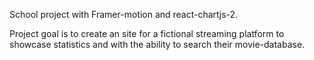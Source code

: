 School project with Framer-motion and react-chartjs-2.

Project goal is to create an site for a fictional streaming platform to showcase statistics and with the ability to search their movie-database.
